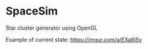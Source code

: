 # SpaceSim
Star cluster generator using OpenGL

Example of current state: https://imgur.com/a/EXa8I5v
